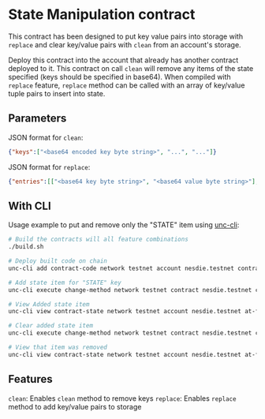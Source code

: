 # State Manipulation contract

This contract has been designed to put key value pairs into storage with `replace` and clear key/value pairs with `clean` from an account's storage.

Deploy this contract into the account that already has another contract deployed to it.
This contract on call `clean` will remove any items of the state specified (keys should be specified in base64). When compiled with `replace` feature, `replace` method can be called with an array of key/value tuple pairs to insert into state.

## Parameters

JSON format for `clean`:

```json
{"keys":["<base64 encoded key byte string>", "...", "..."]}
```

JSON format for `replace`:
```json
{"entries":[["<base64 key byte string>", "<base64 value byte string>"], ["...", "..."]]}
```
## With CLI

Usage example to put and remove only the "STATE" item using [unc-cli](https://github.com/unc/unc-cli-rs):

```bash
# Build the contracts will all feature combinations
./build.sh

# Deploy built code on chain
unc-cli add contract-code network testnet account nesdie.testnet contract-file ./res/state_manipulation.wasm no-initialize sign-with-keychain

# Add state item for "STATE" key
unc-cli execute change-method network testnet contract nesdie.testnet call replace '{"entries":[["U1RBVEU=", "dGVzdA=="]]}' --prepaid-gas '100.000 TeraGas' --attached-deposit '0 UNC' signer nesdie.testnet sign-with-keychain

# View Added state item
unc-cli view contract-state network testnet account nesdie.testnet at-final-block

# Clear added state item
unc-cli execute change-method network testnet contract nesdie.testnet call clean '{"keys":["U1RBVEU="]}' --prepaid-gas '100.000 TeraGas' --attached-deposit '0 UNC' signer nesdie.testnet sign-with-keychain

# View that item was removed
unc-cli view contract-state network testnet account nesdie.testnet at-final-block
```

## Features
`clean`: Enables `clean` method to remove keys
`replace`: Enables `replace` method to add key/value pairs to storage